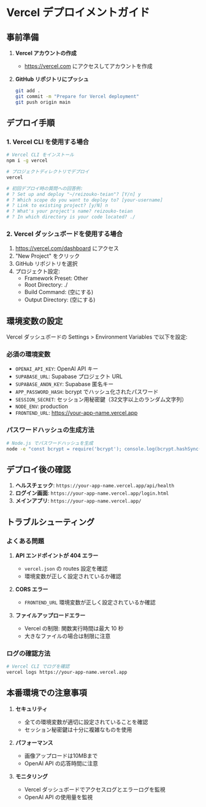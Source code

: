 # Vercel デプロイメントガイド

## 事前準備

1. **Vercel アカウントの作成**
   - https://vercel.com にアクセスしてアカウントを作成

2. **GitHub リポジトリにプッシュ**
   ```bash
   git add .
   git commit -m "Prepare for Vercel deployment"
   git push origin main
   ```

## デプロイ手順

### 1. Vercel CLI を使用する場合

```bash
# Vercel CLI をインストール
npm i -g vercel

# プロジェクトディレクトリでデプロイ
vercel

# 初回デプロイ時の質問への回答例:
# ? Set up and deploy "~/reizouko-teian"? [Y/n] y
# ? Which scope do you want to deploy to? [your-username]
# ? Link to existing project? [y/N] n
# ? What's your project's name? reizouko-teian
# ? In which directory is your code located? ./
```

### 2. Vercel ダッシュボードを使用する場合

1. https://vercel.com/dashboard にアクセス
2. "New Project" をクリック
3. GitHub リポジトリを選択
4. プロジェクト設定:
   - Framework Preset: Other
   - Root Directory: ./
   - Build Command: (空にする)
   - Output Directory: (空にする)

## 環境変数の設定

Vercel ダッシュボードの Settings > Environment Variables で以下を設定:

### 必須の環境変数
- `OPENAI_API_KEY`: OpenAI API キー
- `SUPABASE_URL`: Supabase プロジェクト URL
- `SUPABASE_ANON_KEY`: Supabase 匿名キー
- `APP_PASSWORD_HASH`: bcrypt でハッシュ化されたパスワード
- `SESSION_SECRET`: セッション用秘密鍵（32文字以上のランダム文字列）
- `NODE_ENV`: production
- `FRONTEND_URL`: https://your-app-name.vercel.app

### パスワードハッシュの生成方法
```bash
# Node.js でパスワードハッシュを生成
node -e "const bcrypt = require('bcrypt'); console.log(bcrypt.hashSync('your_password', 10));"
```

## デプロイ後の確認

1. **ヘルスチェック**: `https://your-app-name.vercel.app/api/health`
2. **ログイン画面**: `https://your-app-name.vercel.app/login.html`
3. **メインアプリ**: `https://your-app-name.vercel.app/`

## トラブルシューティング

### よくある問題

1. **API エンドポイントが 404 エラー**
   - `vercel.json` の routes 設定を確認
   - 環境変数が正しく設定されているか確認

2. **CORS エラー**
   - `FRONTEND_URL` 環境変数が正しく設定されているか確認

3. **ファイルアップロードエラー**
   - Vercel の制限: 関数実行時間は最大 10 秒
   - 大きなファイルの場合は制限に注意

### ログの確認方法
```bash
# Vercel CLI でログを確認
vercel logs https://your-app-name.vercel.app
```

## 本番環境での注意事項

1. **セキュリティ**
   - 全ての環境変数が適切に設定されていることを確認
   - セッション秘密鍵は十分に複雑なものを使用

2. **パフォーマンス**
   - 画像アップロードは10MBまで
   - OpenAI API の応答時間に注意

3. **モニタリング**
   - Vercel ダッシュボードでアクセスログとエラーログを監視
   - OpenAI API の使用量を監視